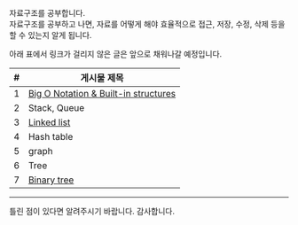 자료구조를 공부합니다.  
자료구조를 공부하고 나면, 자료를 어떻게 해야 효율적으로 접근, 저장, 수정, 삭제 등을 할 수 있는지 알게 됩니다.

아래 표에서 링크가 걸리지 않은 글은 앞으로 채워나갈 예정입니다.

| #   | 게시물 제목                                                                               |
| --- | ----------------------------------------------------------------------------------------- |
| 1   | [Big O Notation & Built-in structures](Big%20O%20Notation%20&%20Built-in%20structures.md) |
| 2   | Stack, Queue                                                                              |
| 3   | [Linked list](Linked%20list.md)                                                           |
| 4   | Hash table                                                                                |
| 5   | graph                                                                                     |
| 6   | Tree                                                                                      |
| 7   | [Binary tree](Binary%20Tree.md)                                                           |

---

틀린 점이 있다면 알려주시기 바랍니다. 감사합니다.
